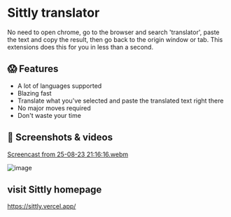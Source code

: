 # Sittly translator
No need to open chrome, go to the browser and search 'translator', paste the text and copy the result, then go back to the origin window or tab.
This extensions does this for you in less than a second.


## 😱 Features
- A lot of languages supported
- Blazing fast
- Translate what you've selected and paste the translated text right there
- No major moves required
- Don't waste your time

## 📸 Screenshots & videos
[Screencast from 25-08-23 21:16:16.webm](https://github.com/JulianKominovic/sittly-translator/assets/70329467/4c1f2299-03aa-4046-860b-a4ad55a046b0)

![image](https://github.com/JulianKominovic/sittly-translator/assets/70329467/45b7185c-353c-4e10-b0a6-7f405fc2a156)

## visit Sittly homepage
https://sittly.vercel.app/
